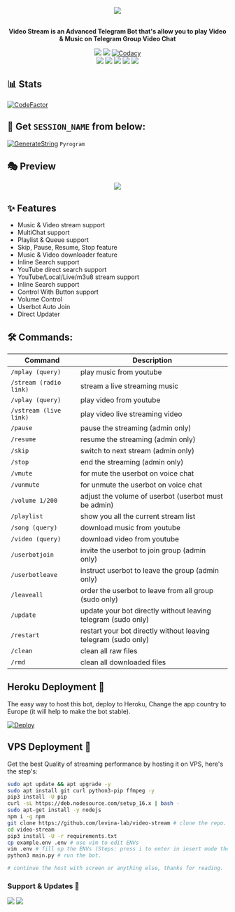 <p align="center"><a href="https://t.me/VeezVideoBot"><img src="https://github.com/ZeroGamer01/video-stream/raw/main/driver/veezlogo.png"></a></p>
<p align="center">
    <br><b>Video Stream is an Advanced Telegram Bot that's allow you to play Video & Music on Telegram Group Video Chat</b><br>
</p>
<p align="center">
    <a href="https://www.python.org/" alt="made-with-python"> <img src="https://img.shields.io/badge/Made%20with-Python-black.svg?style=flat-square&logo=python&logoColor=blue&color=red" /></a>
    <a href="https://github.com/ZeroGamer01/video-stream/graphs/commit-activity" alt="Maintenance"> <img src="https://img.shields.io/badge/Maintained%3F-yes-red.svg?style=flat-square" /></a>
    <a href="https://app.codacy.com/gh/ZeroGamer01/video-stream/dashboard"> <img src="https://img.shields.io/codacy/grade/a723cb464d5a4d25be3152b5d71de82d?color=red&logo=codacy&style=flat-square" alt="Codacy" /></a><br>
    <a href="https://github.com/ZeroGamer01/video-stream"> <img src="https://img.shields.io/github/repo-size/ZeroGamer01/video-stream?color=red&logo=github&logoColor=blue&style=flat-square" /></a>
    <a href="https://github.com/ZeroGamer01/video-stream/commits/main">
 <img src="https://img.shields.io/github/last-commit/ZeroGamer01/video-stream?color=red&logo=github&logoColor=blue&style=flat-square" /></a>
    <a href="https://github.com/ZeroGamer01/video-stream/issues"> <img src="https://img.shields.io/github/issues/ZeroGamer01/video-stream?color=red&logo=github&logoColor=blue&style=flat-square" /></a>
    <a href="https://github.com/ZeroGamer01/video-stream/network/members"> <img src="https://img.shields.io/github/forks/ZeroGamer01/video-stream?color=red&logo=github&logoColor=blue&style=flat-square" /></a>  
    <a href="https://github.com/ZeroGamer01/video-stream/network/members"> <img src="https://img.shields.io/github/stars/ZeroGamer01/video-stream?color=red&logo=github&logoColor=blue&style=flat-square" /></a>  
</p>

## 📊 Stats
[![CodeFactor](https://www.codefactor.io/repository/github/ZeroGamer01/video-stream/badge)](https://www.codefactor.io/repository/github/ZeroGamer01/video-stream) 
 



## 🧪 Get `SESSION_NAME` from below:

[![GenerateString](https://img.shields.io/badge/repl.it-generateString-yellowgreen)](https://replit.com/@ZeroGamer01/StringSession#main.py) ``Pyrogram``

## 🎭 Preview
<p align="center">
  <img src="https://telegra.ph/file/b8c1461bcbbad5664aa48.png">
</p>

## ✨ Features
- Music & Video stream support
- MultiChat support
- Playlist & Queue support
- Skip, Pause, Resume, Stop feature
- Music & Video downloader feature
- Inline Search support
- YouTube direct search support
- YouTube/Local/Live/m3u8 stream support
- Inline Search support
- Control With Button support
- Volume Control
- Userbot Auto Join
- Direct Updater

## 🛠 Commands:
| Command | Description |
| ------ | ------ |
| `/mplay (query)` | play music from youtube |
| `/stream (radio link)` | stream a live streaming music |
| `/vplay (query)` | play video from youtube |
| `/vstream (live link)` | play video live streaming video |
| `/pause` | pause the streaming (admin only) |
| `/resume` | resume the streaming (admin only) |
| `/skip` | switch to next stream (admin only) |
| `/stop` | end the streaming (admin only) |
| `/vmute` | for mute the userbot on voice chat |
| `/vunmute` | for unmute the userbot on voice chat |
| `/volume 1/200` | adjust the volume of userbot (userbot must be admin) |
| `/playlist` | show you all the current stream list |
| `/song (query)` | download music from youtube |
| `/video (query)` | download video from youtube |
| `/userbotjoin` | invite the userbot to join group (admin only) |
| `/userbotleave` | instruct userbot to leave the group (admin only) |
| `/leaveall` | order the userbot to leave from all group (sudo only) |
| `/update` | update your bot directly without leaving telegram (sudo only) |
| `/restart` | restart your bot directly without leaving telegram (sudo only) |
| `/clean` | clean all raw files |
| `/rmd` | clean all downloaded files |
## Heroku Deployment 💜
The easy way to host this bot, deploy to Heroku, Change the app country to Europe (it will help to make the bot stable).

[![Deploy](https://www.herokucdn.com/deploy/button.svg)](https://heroku.com/deploy?template=https://github.com/ZeroGamer01/video-stream)

## VPS Deployment 📡
Get the best Quality of streaming performance by hosting it on VPS, here's the step's:

```sh
sudo apt update && apt upgrade -y
sudo apt install git curl python3-pip ffmpeg -y
pip3 install -U pip
curl -sL https://deb.nodesource.com/setup_16.x | bash -
sudo apt-get install -y nodejs
npm i -g npm
git clone https://github.com/levina-lab/video-stream # clone the repo.
cd video-stream
pip3 install -U -r requirements.txt
cp example.env .env # use vim to edit ENVs
vim .env # fill up the ENVs (Steps: press i to enter in insert mode then edit the file. Press Esc to exit the editing mode then type :wq! and press Enter key to save the file).
python3 main.py # run the bot.

# continue the host with screen or anything else, thanks for reading.
```


### Support & Updates 🎑
<a href="https://t.me/AwesomeSupport"><img src="https://img.shields.io/badge/Join-Group%20Support-blue.svg?style=for-the-badge&logo=Telegram"></a> <a href="https://t.me/AwesomeSupport"><img src="https://img.shields.io/badge/Join-Updates%20Channel-blue.svg?style=for-the-badge&logo=Telegram"></a>
